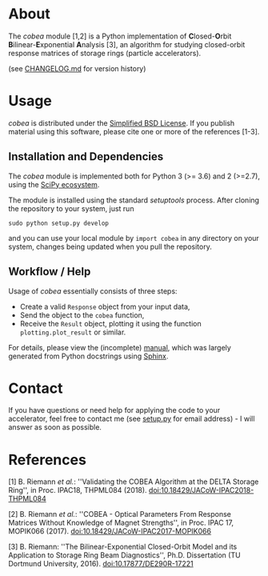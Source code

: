 # About

The _cobea_ module [1,2] is a Python implementation of **C**losed-**O**rbit **B**ilinear-**E**xponential **A**nalysis [3], an algorithm for studying closed-orbit response matrices of storage rings (particle accelerators).

(see [CHANGELOG.md](CHANGELOG.md) for version history)

# Usage

_cobea_ is distributed under the [Simplified BSD License](LICENSE). If you publish material using this software, please cite one or more of the references [1-3].

## Installation and Dependencies

The _cobea_ module is implemented both for Python 3 (>= 3.6) and 2 (>=2.7), using the [SciPy ecosystem](https://www.scipy.org).

The module is installed using the standard _setuptools_ process. After cloning the repository to your system, just run

    sudo python setup.py develop

and you can use your local module by `import cobea` in any directory on your system, changes being updated when you pull the repository.

## Workflow / Help

Usage of _cobea_ essentially consists of three steps:

* Create a valid `Response` object from your input data,
* Send the object to the `cobea` function,
* Receive the `Result` object, plotting it using the function `plotting.plot_result` or similar.

For details, please view the (incomplete) [manual](doc/manual.pdf), which was largely generated from Python docstrings using [Sphinx](http://www.sphinx-doc.org).

# Contact

If you have questions or need help for applying the code to your accelerator, feel free to contact me (see [setup.py](setup.py) for email address) - I will answer as soon as possible.

# References

[1] B. Riemann _et al._: ''Validating the COBEA Algorithm at the DELTA Storage Ring'', in Proc. IPAC18, THPML084 (2018). [doi:10.18429/JACoW-IPAC2018-THPML084](https://doi.org/10.18429/JACoW-IPAC2018-THPML084)

[2] B. Riemann _et al._: ''COBEA - Optical Parameters From Response Matrices Without Knowledge of Magnet Strengths'', in Proc. IPAC 17, MOPIK066 (2017). [doi:10.18429/JACoW-IPAC2017-MOPIK066](https://doi.org/10.18429/JACoW-IPAC2017-MOPIK066)

[3] B. Riemann: ''The Bilinear-Exponential Closed-Orbit Model and its Application to Storage Ring Beam Diagnostics'', Ph.D. Dissertation (TU Dortmund University, 2016). [doi:10.17877/DE290R-17221](https://doi.org/10.17877/DE290R-17221)
